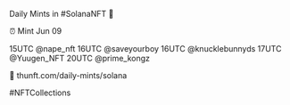 Daily Mints in #SolanaNFT 🚀

⏰ Mint Jun 09

15UTC @nape_nft
16UTC @saveyourboy
16UTC @knucklebunnyds
17UTC @Yuugen_NFT
20UTC @prime_kongz

🔗 thunft.com/daily-mints/solana

#NFTCollections